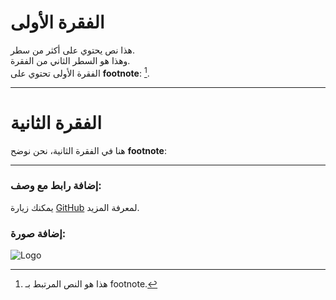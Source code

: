 # الفقرة الأولى

هذا نص يحتوي على أكثر من سطر.  
وهذا هو السطر الثاني من الفقرة.  
الفقرة الأولى تحتوي على **footnote**: [^1].

---

# الفقرة الثانية

هنا في الفقرة الثانية، نحن نوضح **footnote**:  
[^1]: هذا هو النص المرتبط بـ footnote.

---

### إضافة رابط مع وصف:
يمكنك زيارة [GitHub](https://github.com "موقع GitHub") لمعرفة المزيد.

### إضافة صورة:
![Logo](https://admin.tuwaiq.codes/assets/images/logo.svg)
